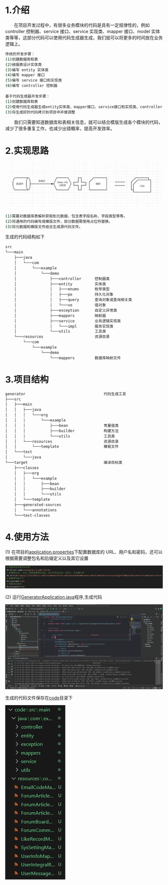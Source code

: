 <!--
 * @Description:
 * @FilePath: \README.md
 * @Author: Aloof rongquanhuang01@gmail.com
 * @Date: 2023-11-01 10:24:05
 * @LastEditors: WhimsyQuester rongquanhuang01@gmail.com
 * @LastEditTime: 2023-11-15 15:40:19
 * Copyright (c) 2023 by Aloof , All Rights Reserved.
-->

# 1.介绍

&emsp;&emsp;在项目开发过程中，有很多业务模块的代码是具有一定规律性的，例如 controller 控制器、service 接口、service 实现类、mapper 接口、model 实体类等等，这部分代码可以使用代码生成器生成，我们就可以将更多的时间放在业务逻辑上。

```bash
传统的开发步骤：
(1)创建数据库和表
(2)根据表设计实体类
(3)编写 entity 实体类
(4)编写 mapper 接口
(5)编写 service 接口和实现类
(6)编写 controller 控制器

基于代码生成器开发步骤：
(1)创建数据库和表
(2)使用代码生成器生成entity实体类、mapper接口、service接口和实现类、controller 控制器
(3)将生成好的代码拷贝到项目中并做调整
```

&emsp;&emsp;我们只需要知道数据库和表相关信息，就可以结合模版生成各个模块的代码，减少了很多重复工作，也减少出错概率，提高开发效率。

# 2.实现思路

![](assets/实现思路.jpg)

```bash
(1)需要对数据库表解析获取到元数据，包含表字段名称、字段类型等等。
(2)将通用的代码编写成模版文件，部分数据需使用占位符替换。
(3)将元数据和模版文件结合生成源代码文件。
```

生成的代码结构如下

```bash
src
└───main
    ├───java
    │   └───com
    │       └───example
    │           └───demo
    │               ├───controller      控制器类
    │               ├───entity          实体类
    │               │   ├───enums       枚举类型
    │               │   ├───po          持久化对象
    │               │   ├───query       查询对象或查询相关类
    │               │   └───vo          值对象
    │               ├───exception       自定义异常类
    │               ├───mappers         映射器
    │               ├───service         业务逻辑实现类
    │               │   └───impl        服务实现类
    │               └───utils           工具类
    └───resources                       资源目录
        └───com
            └───example
                └───demo
                    └───mappers         数据库映射文件
```

# 3.项目结构

```bash
generator                                   代码生成工具
├───src
│   ├───main
│   │   ├───java
│   │   │   └───org
│   │   │       └───example
│   │   │           ├───bean                常量值类
│   │   │           ├───builder             构建方法
│   │   │           └───utils               工具类
│   │   └───resources                       资源目录
│   │       └───template                    模板文件
│   └───test
│       └───java
└───target                                  编译目标类
    ├───classes
    │   ├───org
    │   │   └───example
    │   │       ├───bean
    │   │       ├───builder
    │   │       └───utils
    │   └───template
    ├───generated-sources
    │   └───annotations
    └───test-classes

```

# 4.使用方法

(1) 在项目的[application.properties](generator\src\main\resources\application.properties)下配置数据库的 URL、用户名和密码，还可以根据需要调整包名和后缀定义以及其它设置

![](./assets/数据库配置信息.png)

(2) 运行[GeneratorApplication.java](generator\src\main\java\org\example\utils)程序,生成代码

![](./assets/运行程序.png)

生成的代码文件保存在[code](./code/)目录下

![](assets/生成代码.png)
